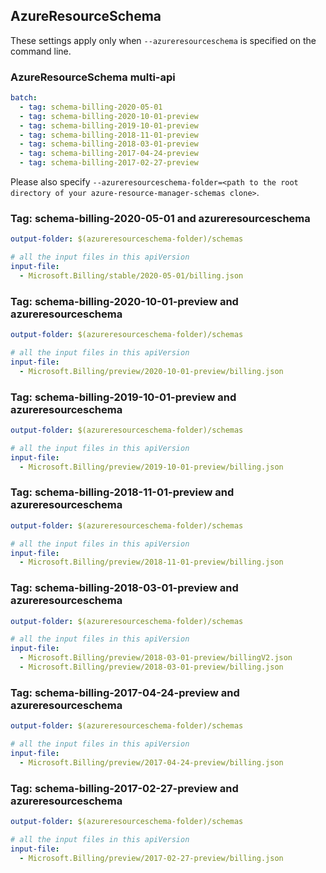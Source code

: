 ## AzureResourceSchema

These settings apply only when `--azureresourceschema` is specified on the command line.

### AzureResourceSchema multi-api

``` yaml $(azureresourceschema) && $(multiapi)
batch:
  - tag: schema-billing-2020-05-01
  - tag: schema-billing-2020-10-01-preview
  - tag: schema-billing-2019-10-01-preview
  - tag: schema-billing-2018-11-01-preview
  - tag: schema-billing-2018-03-01-preview
  - tag: schema-billing-2017-04-24-preview
  - tag: schema-billing-2017-02-27-preview

```

Please also specify `--azureresourceschema-folder=<path to the root directory of your azure-resource-manager-schemas clone>`.

### Tag: schema-billing-2020-05-01 and azureresourceschema

``` yaml $(tag) == 'schema-billing-2020-05-01' && $(azureresourceschema)
output-folder: $(azureresourceschema-folder)/schemas

# all the input files in this apiVersion
input-file:
  - Microsoft.Billing/stable/2020-05-01/billing.json

```

### Tag: schema-billing-2020-10-01-preview and azureresourceschema

``` yaml $(tag) == 'schema-billing-2020-10-01-preview' && $(azureresourceschema)
output-folder: $(azureresourceschema-folder)/schemas

# all the input files in this apiVersion
input-file:
  - Microsoft.Billing/preview/2020-10-01-preview/billing.json

```

### Tag: schema-billing-2019-10-01-preview and azureresourceschema

``` yaml $(tag) == 'schema-billing-2019-10-01-preview' && $(azureresourceschema)
output-folder: $(azureresourceschema-folder)/schemas

# all the input files in this apiVersion
input-file:
  - Microsoft.Billing/preview/2019-10-01-preview/billing.json

```

### Tag: schema-billing-2018-11-01-preview and azureresourceschema

``` yaml $(tag) == 'schema-billing-2018-11-01-preview' && $(azureresourceschema)
output-folder: $(azureresourceschema-folder)/schemas

# all the input files in this apiVersion
input-file:
  - Microsoft.Billing/preview/2018-11-01-preview/billing.json

```

### Tag: schema-billing-2018-03-01-preview and azureresourceschema

``` yaml $(tag) == 'schema-billing-2018-03-01-preview' && $(azureresourceschema)
output-folder: $(azureresourceschema-folder)/schemas

# all the input files in this apiVersion
input-file:
  - Microsoft.Billing/preview/2018-03-01-preview/billingV2.json
  - Microsoft.Billing/preview/2018-03-01-preview/billing.json

```

### Tag: schema-billing-2017-04-24-preview and azureresourceschema

``` yaml $(tag) == 'schema-billing-2017-04-24-preview' && $(azureresourceschema)
output-folder: $(azureresourceschema-folder)/schemas

# all the input files in this apiVersion
input-file:
  - Microsoft.Billing/preview/2017-04-24-preview/billing.json

```

### Tag: schema-billing-2017-02-27-preview and azureresourceschema

``` yaml $(tag) == 'schema-billing-2017-02-27-preview' && $(azureresourceschema)
output-folder: $(azureresourceschema-folder)/schemas

# all the input files in this apiVersion
input-file:
  - Microsoft.Billing/preview/2017-02-27-preview/billing.json

```
